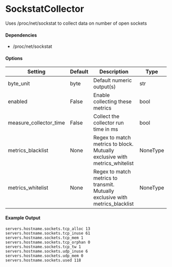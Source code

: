 <!--This file was generated from the python source
Please edit the source to make changes
-->
SockstatCollector
=====

Uses /proc/net/sockstat to collect data on number of open sockets

#### Dependencies

 * /proc/net/sockstat


#### Options

Setting | Default | Description | Type
--------|---------|-------------|-----
byte_unit | byte | Default numeric output(s) | str
enabled | False | Enable collecting these metrics | bool
measure_collector_time | False | Collect the collector run time in ms | bool
metrics_blacklist | None | Regex to match metrics to block. Mutually exclusive with metrics_whitelist | NoneType
metrics_whitelist | None | Regex to match metrics to transmit. Mutually exclusive with metrics_blacklist | NoneType

#### Example Output

```
servers.hostname.sockets.tcp_alloc 13
servers.hostname.sockets.tcp_inuse 61
servers.hostname.sockets.tcp_mem 1
servers.hostname.sockets.tcp_orphan 0
servers.hostname.sockets.tcp_tw 1
servers.hostname.sockets.udp_inuse 6
servers.hostname.sockets.udp_mem 0
servers.hostname.sockets.used 118
```

